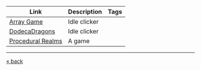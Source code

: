 
| Link                                                      | Description  | Tags |
| --------------------------------------------------------- | ------------ | ---- |
| [Array Game](https://demonin.com/games/arrayGame/)        | Idle clicker |      |
| [DodecaDragons](https://demonin.com/games/dodecaDragons/) | Idle clicker |      |
| [Procedural Realms](https://play.proceduralrealms.com/)   | A game       |      |

---
[« back](README.md)
